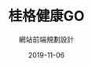 ---
title: 桂格健康GO
subtitle: 網站前端規劃設計
layout: default
modal-id: 14
date: 2019-11-06
img: quarker.png
thumbnail: quarker-thumbnail.png
alt: image-alt
project-date: 2019/11
website: https://mall.sfworldwide.com/
client: mall.sfworldwide.com
category: webDesign
description: 桂格電子商務網站改版，進行前端架構設計規劃，並考量年長者之設計，讓所有裝置均有最佳的瀏覽體驗。 
---